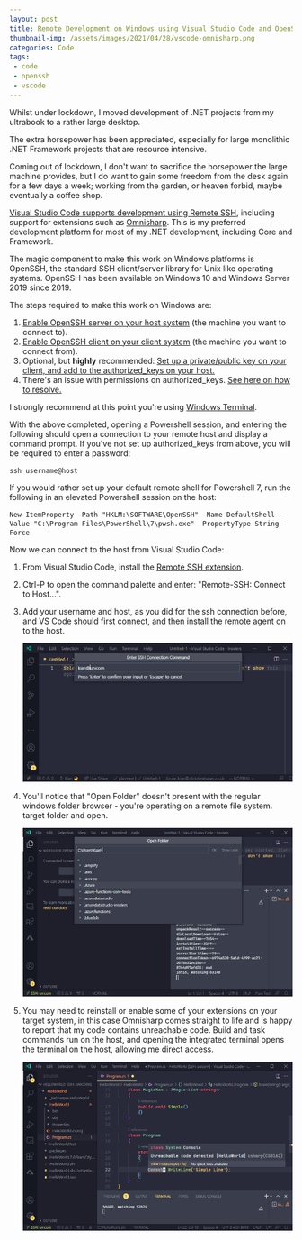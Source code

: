 ```yaml
---
layout: post
title: Remote Development on Windows using Visual Studio Code and OpenSSH
thumbnail-img: /assets/images/2021/04/28/vscode-omnisharp.png
categories: Code
tags:
 - code
 - openssh
 - vscode
---
```


Whilst under lockdown, I moved development of .NET projects from my ultrabook to a rather large desktop.

The extra horsepower has been appreciated, especially for large monolithic .NET Framework projects that are 
resource intensive.

Coming out of lockdown, I don't want to sacrifice the horsepower the large machine provides, but I do want to 
gain some freedom from the desk again for a few days a week; working from the garden, or heaven forbid, maybe 
eventually a coffee shop.

[Visual Studio Code supports development using Remote SSH](https://code.visualstudio.com/docs/remote/ssh), 
including support for extensions such as [Omnisharp](http://www.omnisharp.net/).  This is my preferred development platform 
for most of my .NET development, including Core and Framework.

The magic component to make this work on Windows platforms is OpenSSH, the standard SSH client/server library for Unix like 
operating systems.  OpenSSH has been available on Windows 10 and Windows Server 2019 since 2019.

The steps required to make this work on Windows are:

1.  [Enable OpenSSH server on your host system](https://docs.microsoft.com/en-us/windows-server/administration/openssh/openssh_install_firstuse#install-openssh-using-powershell) (the machine you want to connect to).
2.  [Enable OpenSSH client on your client system](https://docs.microsoft.com/en-us/windows-server/administration/openssh/openssh_install_firstuse#install-openssh-using-powershell) (the machine you want to connect from).
3.  Optional, but __highly__ recommended: [Set up a private/public key on your client, and add to the authorized_keys on your host.](https://docs.microsoft.com/en-us/windows-server/administration/openssh/openssh_keymanagement)
4.  There's an issue with permissions on authorized_keys.  [See here on how to resolve.](https://stackoverflow.com/questions/16212816/setting-up-openssh-for-windows-using-public-key-authentication)

I strongly recommend at this point you're using [Windows Terminal](https://github.com/microsoft/terminal).

With the above completed, opening a Powershell session, and entering the following should open a connection to your remote host and display
a command prompt.  If you've not set up authorized_keys from above, you will be required to enter a password:

```
ssh username@host
```

If you would rather set up your default remote shell for Powershell 7, run the following in an elevated Powershell session on the host:

```
New-ItemProperty -Path "HKLM:\SOFTWARE\OpenSSH" -Name DefaultShell -Value "C:\Program Files\PowerShell\7\pwsh.exe" -PropertyType String -Force
```

Now we can connect to the host from Visual Studio Code:

1. From Visual Studio Code, install the [Remote SSH extension](https://marketplace.visualstudio.com/items?itemName=ms-vscode-remote.remote-ssh).
2. Ctrl-P to open the command palette and enter: "Remote-SSH: Connect to Host...".
3. Add your username and host, as you did for the ssh connection before, and VS Code should first connect, and then install the remote agent on to the host.  
    
    ![VS Code connecting over SSH](/assets/images/2021/04/28/vscode-ssh.png)
    
4. You'll notice that "Open Folder" doesn't present with the regular windows folder browser - you're operating on a remote file system.
target folder and open.  

    ![VS Code browse folder](/assets/images/2021/04/28/vscode-openfolder.png)

5. You may need to reinstall or enable some of your extensions on your target system, in this case Omnisharp comes straight to life and is happy 
to report that my code contains unreachable code.  Build and task commands run on the host, and opening the integrated terminal opens the terminal on
the host, allowing me direct access.  

    ![VS Code omnisharp](/assets/images/2021/04/28/vscode-omnisharp.png)